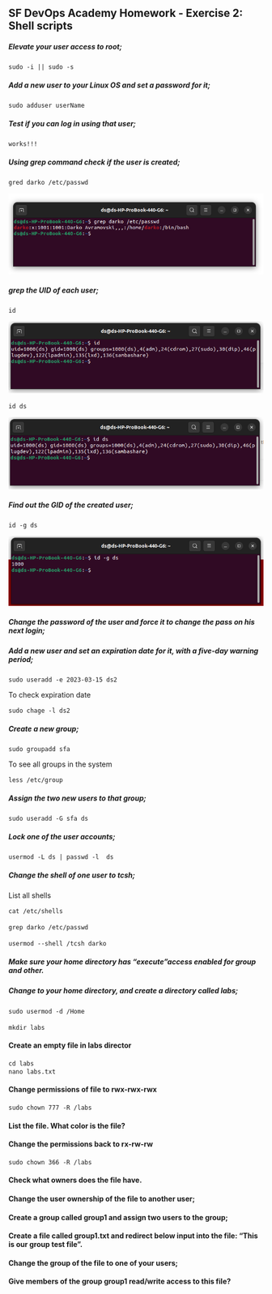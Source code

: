 ## SF DevOps Academy Homework - Exercise 2: Shell scripts 

##### Elevate your user access to root; 

    sudo -i || sudo -s

##### Add a new user to your Linux OS and set a password for it; 

    sudo adduser userName


##### Test if you can log in using that user; 

    works!!!

##### Using grep command check if the user is created; 

    gred darko /etc/passwd


![Change file name](images/1.png)

##### grep the UID of each user; 

    id

![Change file name](images/2.png)

    id ds

![Change file name](images/3.png)


##### Find out the GID of the created user; 

    id -g ds

![Change file name](images/4.png)

##### Change the password of the user and force it to change the pass on his next login; 



##### Add a new user and set an expiration date for it, with a five-day warning period; 

    sudo useradd -e 2023-03-15 ds2

To check expiration date

    sudo chage -l ds2 


##### Create a new group; 

    sudo groupadd sfa

To see all groups in the system

    less /etc/group

##### Assign the two new users to that group; 

    sudo useradd -G sfa ds


##### Lock one of the user accounts; 

    usermod -L ds | passwd -l  ds

##### Change the shell of one user to tcsh;

List all shells

    cat /etc/shells

    grep darko /etc/passwd

    usermod --shell /tcsh darko


##### Make sure your home directory has “execute”access enabled for group and other. 


##### Change to your home directory, and create a directory called labs; 

    sudo usermod -d /Home

    mkdir labs

#### Create an empty file in labs director

    cd labs
    nano labs.txt

#### Change permissions of file to rwx-rwx-rwx

    sudo chown 777 -R /labs

#### List the file. What color is the file? 


#### Change the permissions back to rx-rw-rw

    sudo chown 366 -R /labs

#### Check what owners does the file have. 

#### Change the user ownership of the file to another user; 
#### Create a group called group1 and assign two users to the group; 
#### Create a file called group1.txt and redirect below input into the file: “This is our group test file”. 
#### Change the group of the file to one of your users; 
#### Give members of the group group1 read/write access to this file? 